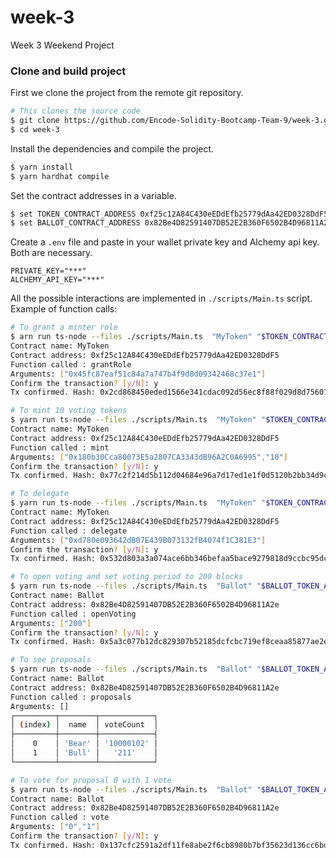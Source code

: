 # week-3
Week 3 Weekend Project

### Clone and build project

First we clone the project from the remote git repository.
```bash
# This clones the source code
$ git clone https://github.com/Encode-Solidity-Bootcamp-Team-9/week-3.git
$ cd week-3
```

Install the dependencies and compile the project.
```bash
$ yarn install
$ yarn hardhat compile
```

Set the contract addresses in a variable.
```bash
$ set TOKEN_CONTRACT_ADDRESS 0xf25c12A84C430eEDdEfb25779dAa42ED0328DdF5
$ set BALLOT_CONTRACT_ADDRESS 0x82Be4D82591407DB52E2B360F6502B4D96811A2e
```

Create a `.env` file and paste in your wallet private key and Alchemy api key. Both are necessary.
```
PRIVATE_KEY="***"
ALCHEMY_API_KEY="***"
```

All the possible interactions are implemented in `./scripts/Main.ts` script. Example of function calls:

```bash
# To grant a minter role
$ arn run ts-node --files ./scripts/Main.ts  "MyToken" "$TOKEN_CONTRACT_ADDRESS" 'grantRole' '0x45fc87eaf51c84a7a747b4f9d8d09342468c37e1'
Contract name: MyToken
Contract address: 0xf25c12A84C430eEDdEfb25779dAa42ED0328DdF5
Function called : grantRole
Arguments: ["0x45fc87eaf51c84a7a747b4f9d8d09342468c37e1"]
Confirm the transaction? [y/N]: y
Tx confirmed. Hash: 0x2cd868450eded1566e341cdac092d56ec8f88f029d8d756016018d95ef60cb3f
```

```bash
# To mint 10 voting tokens
$ yarn run ts-node --files ./scripts/Main.ts  "MyToken" "$TOKEN_CONTRACT_ADDRESS" 'mint' '0x180b30Cca80073E5a2807CA3343dB96A2C0A6995' 10
Contract name: MyToken
Contract address: 0xf25c12A84C430eEDdEfb25779dAa42ED0328DdF5
Function called : mint
Arguments: ["0x180b30Cca80073E5a2807CA3343dB96A2C0A6995","10"]
Confirm the transaction? [y/N]: y
Tx confirmed. Hash: 0x77c2f214d5b112d04684e96a7d17ed1e1f0d5120b2bb34d9ca76b9612d2d7b66
```

```bash
# To delegate
$ yarn run ts-node --files ./scripts/Main.ts  "MyToken" "$TOKEN_CONTRACT_ADDRESS" 'delegate' '0xd780e093642dB07E439B073132fB4074f1C381E3'
Contract name: MyToken
Contract address: 0xf25c12A84C430eEDdEfb25779dAa42ED0328DdF5
Function called : delegate
Arguments: ["0xd780e093642dB07E439B073132fB4074f1C381E3"]
Confirm the transaction? [y/N]: y
Tx confirmed. Hash: 0x532d803a3a074ace6bb346befaa5bace9279818d9ccbc95dcd7580359d006887
```

```bash
# To open voting and set voting period to 200 blocks
$ yarn run ts-node --files ./scripts/Main.ts  "Ballot" "$BALLOT_TOKEN_ADDRESS" 'openVoting' 200
Contract name: Ballot
Contract address: 0x82Be4D82591407DB52E2B360F6502B4D96811A2e
Function called : openVoting
Arguments: ["200"]
Confirm the transaction? [y/N]: y
Tx confirmed. Hash: 0x5a3c077b12dc829307b52185dcfcbc719ef8ceaa85877ae2e7b9178692b76ce1
```

```bash
# To see proposals
$ yarn run ts-node --files ./scripts/Main.ts  "Ballot" "$BALLOT_TOKEN_ADDRESS" 'proposals'
Contract name: Ballot
Contract address: 0x82Be4D82591407DB52E2B360F6502B4D96811A2e
Function called : proposals
Arguments: []
┌─────────┬────────┬────────────┐
│ (index) │  name  │ voteCount  │
├─────────┼────────┼────────────┤
│    0    │ 'Bear' │ '10000102' │
│    1    │ 'Bull' │   '211'    │
└─────────┴────────┴────────────┘
```

```bash
# To vote for proposal 0 with 1 vote
$ yarn run ts-node --files ./scripts/Main.ts  "Ballot" "$BALLOT_TOKEN_ADDRESS" 'vote' 0 1
Contract name: Ballot
Contract address: 0x82Be4D82591407DB52E2B360F6502B4D96811A2e
Function called : vote
Arguments: ["0","1"]
Confirm the transaction? [y/N]: y
Tx confirmed. Hash: 0x137cfc2591a2df11fe8abe2f6cb8980b7bf35623d136cc6bdc808a12a6295980
```

